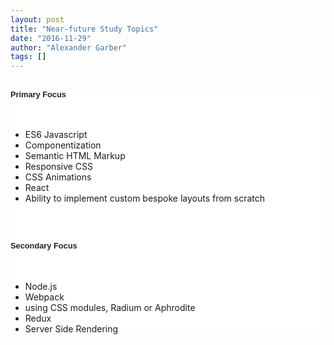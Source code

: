 ```yaml
---
layout: post
title: "Near-future Study Topics"
date: "2016-11-29"
author: "Alexander Garber"
tags: []
---
```


<div dir="ltr" style="text-align: left;" trbidi="on">
      <div style="background-color: white; text-align: left;">
        <h2 style="text-align: left;"><span style="color: #222222; font-family: arial, sans-serif;"><span style="font-size: 12.8px;">Primary Focus</span></span></h2>
<br>
        <ul style="text-align: left;">
          <li>ES6 Javascript</li>
          <li>Componentization</li>
          <li>Semantic HTML Markup</li>
          <li>Responsive CSS</li>
          <li>CSS Animations</li>
          <li>React</li>
          <li>Ability to implement custom bespoke layouts from scratch</li>
        </ul>
<br>
        <h2 style="text-align: left;"><span style="color: #222222; font-family: arial, sans-serif;"><span style="font-size: 12.8px;">Secondary Focus</span></span></h2>
<br>
        <ul style="text-align: left;">
          <li>Node.js</li>
          <li>Webpack</li>
          <li>using CSS modules, Radium or Aphrodite</li>
          <li>Redux</li>
          <li>Server Side Rendering</li>
        </ul>
      </div>
      <div class="m_-8292545213839292246inbox-inbox-p1" style="background-color: white; color: #222222; font-family: arial, sans-serif; font-size: 12.8px;"></div>
    </div>